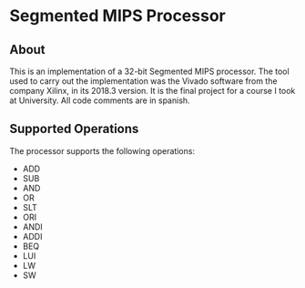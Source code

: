 # Segmented MIPS Processor
## About
This is an implementation of a 32-bit Segmented MIPS processor. The tool used to carry out the implementation was the Vivado software from the company Xilinx, in its 2018.3 version. It is the final project for a course I took at University. All code comments are in spanish.

## Supported Operations
The processor supports the following operations:

* ADD
* SUB
* AND
* OR
* SLT
* ORI
* ANDI
* ADDI
* BEQ
* LUI
* LW
* SW
